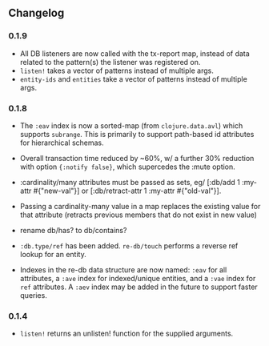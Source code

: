 ## Changelog

### 0.1.9
- All DB listeners are now called with the tx-report map, instead of data related to the pattern(s) the listener was registered on.
- `listen!` takes a vector of patterns instead of multiple args.
- `entity-ids` and `entities` take a vector of patterns instead of multiple args.

### 0.1.8

- The `:eav` index is now a sorted-map (from `clojure.data.avl`) which supports `subrange`. This is primarily to support path-based id attributes for hierarchical schemas.
- Overall transaction time reduced by ~60%, w/ a further 30% reduction with option `{:notify false}`, which supercedes the :mute option.
- :cardinality/many attributes must be passed as sets, eg/
  [:db/add 1 :my-attr #{"new-val"}] or [:db/retract-attr 1 :my-attr #{"old-val"}].
- Passing a cardinality-many value in a map replaces the existing value for that attribute (retracts previous members that do not exist in new value)
- rename db/has? to db/contains?
- `:db.type/ref` has been added. `re-db/touch` performs a reverse ref lookup for an entity.

 - Indexes in the re-db data structure are now named: `:eav`
 for all attributes, a `:ave` index for indexed/unique entities, and a `:vae` index for `ref` attributes.
  A `:aev` index may be added in the future to support faster queries.

### 0.1.4

- `listen!` returns an unlisten! function for the supplied arguments.